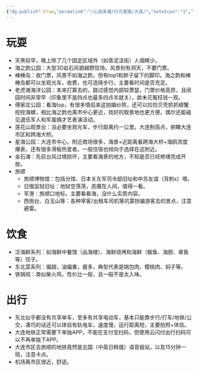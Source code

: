 ```yaml
---
{"dg-publish":true,"permalink":"/心血来潮/行万里路/大连/","noteIcon":"1","created":"2023-04-07T15:19:27.495+08:00","updated":"2023-04-19T22:39:09.667+08:00"}
---
```


# 玩耍
- 天黑较早，晚上除了几个固定区域外（如青泥洼街）人烟稀少。
- 海之韵公园：大型3D岩石风貌越野现场，风景别有洞天，不要门票。
- 棒棰岛：收门票，风景不如海之韵，但有top1和胖子留下的脚印。海之韵和棒棰岛都可以坐观光车，收费，也可选择步行，主要看时间是否充足。
- 老虎滩海洋公园：本来打算去的，路过感觉内部较萧瑟，门票价格高昂，且闭园时间非常早（印象里不是四点也最多四点半就关），故未花冤枉钱一观。
- 傅家庄公园：看海top，有很多情侣来这拍婚纱照，还可以捡捡贝壳抓抓螃蟹挖挖海螺，相比海之韵也离市中心更近，找好的取景地也更方便。偶尔还能碰见退伍军人和军属搞才艺表演活动。
- 莲花山观景台：没必要坐观光车，步行距离约一公里。大连制高点，俯瞰大连市区和跨海大桥。
- 星海公园：大连市中心，附近商场很多，海景+近距离看跨海大桥+海鸥浓度爆表，还有很多滑板热爱者。一般住宿也倾向于选择在这附近。
- 金石滩：先前台风过境损坏，主要看海景的地方，不知是否已经修缮完成开放。
- 旅顺
	- 旅顺博物馆：包括分馆、日本关东军司令部旧址和中苏友谊（背刺x）塔。
	- 日俄监狱旧址：地狱空荡荡，恶魔在人间，值得一看。
	- 军港：旅顺口地标，主要看看海，没什么实质内容。
	- 西炮台、白玉山等：各种宰客/出租车司机等坑蒙拐骗游客去的景点，注意避雷。

# 饮食
- 泛海鲜系列：如海鲜中餐馆（品海楼）、海鲜烧烤和海鲜（鲅鱼、海胆、章鱼等）饺子。
- 东北菜系列：偏甜，油偏重，酱多，典型代表是锅包肉、樱桃肉、焖子等。
- 铁锅炖：类似柴火鸡，性价比一般，且一般不是太入味。

# 出行
- 东北似乎都没有共享单车，至多有共享电动车，基本只能靠步行/打车/地铁/公交，凑巧的话还可以体验有轨电车，速度慢，运行距离短，主要拍照+体验。
- 大连地铁正常需要下单独APP，不能在支付宝扫码，但使用云闪付出行扫码可以不再单独下APP。
- 大连市区去旅顺的地铁竟然是五国（中英日韩俄）语音报站，以及15分钟一班，注意卡点。
- 机场离市区很近，舒适。
